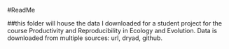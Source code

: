 #ReadMe

##this folder will house the data I downloaded for a student project for the course Productivity and Reproducibility in Ecology and Evolution.  Data is downloaded from multiple sources: url, dryad, github.
